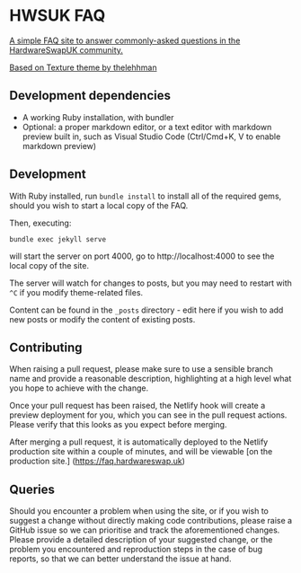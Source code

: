 # HWSUK FAQ

[A simple FAQ site to answer commonly-asked questions in the HardwareSwapUK community.](https://faq.hardwareswap.uk)

[Based on Texture theme by thelehhman](https://github.com/thelehhman/texture)

## Development dependencies
- A working Ruby installation, with bundler
- Optional: a proper markdown editor, or a text editor with markdown preview built in, such as Visual Studio Code (Ctrl/Cmd+K, V to enable markdown preview)

## Development

With Ruby installed, run `bundle install` to install all of the required gems, should you wish to start a local copy of the FAQ. 

Then, executing:

```
bundle exec jekyll serve
```

will start the server on port 4000, go to http://localhost:4000 to see the local copy of the site. 

The server will watch for changes to posts, but you may need to restart with `^C` if you modify theme-related files.

Content can be found in the `_posts` directory - edit here if you wish to add new posts or modify the content of existing posts.

## Contributing

When raising a pull request, please make sure to use a sensible branch name and provide a reasonable description, highlighting at a high level what you hope to achieve with the change.

Once your pull request has been raised, the Netlify hook will create a preview deployment for you, which you can see in the pull request actions. Please verify that this looks as you expect before merging.

After merging a pull request, it is automatically deployed to the Netlify production site within a couple of minutes, and will be viewable [on the production site.] (https://faq.hardwareswap.uk)

## Queries

Should you encounter a problem when using the site, or if you wish to suggest a change without directly making code contributions, please raise a GitHub issue so we can prioritise and track the aforementioned changes. Please provide a detailed description of your suggested change, or the problem you encountered and reproduction steps in the case of bug reports, so that we can better understand the issue at hand.
